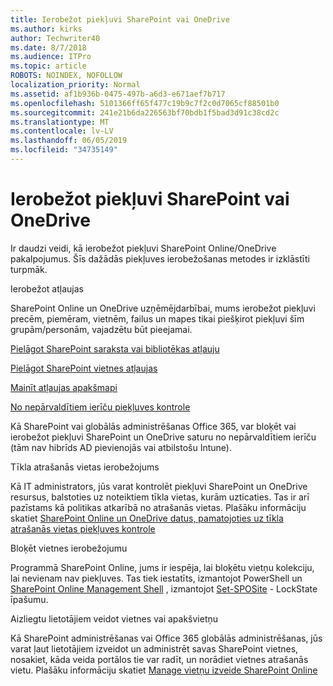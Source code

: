 ```yaml
---
title: Ierobežot piekļuvi SharePoint vai OneDrive
ms.author: kirks
author: Techwriter40
ms.date: 8/7/2018
ms.audience: ITPro
ms.topic: article
ROBOTS: NOINDEX, NOFOLLOW
localization_priority: Normal
ms.assetid: af1b936b-0475-497b-a6d3-e671aef7b717
ms.openlocfilehash: 5101366ff65f477c19b9c7f2c0d7065cf88501b0
ms.sourcegitcommit: 241e21b6da226563bf70bdb1f5bad3d91c38cd2c
ms.translationtype: MT
ms.contentlocale: lv-LV
ms.lasthandoff: 06/05/2019
ms.locfileid: "34735149"
---
```

# <a name="restrict-access-in-sharepoint-or-onedrive"></a>Ierobežot piekļuvi SharePoint vai OneDrive

Ir daudzi veidi, kā ierobežot piekļuvi SharePoint Online/OneDrive pakalpojumus. Šīs dažādās piekļuves ierobežošanas metodes ir izklāstīti turpmāk. 

Ierobežot atļaujas

SharePoint Online un OneDrive uzņēmējdarbībai, mums ierobežot piekļuvi precēm, piemēram, vietnēm, failus un mapes tikai piešķirot piekļuvi šīm grupām/personām, vajadzētu būt pieejamai.

[Pielāgot SharePoint saraksta vai bibliotēkas atļauju](https://support.office.com/en-us/article/Customize-permissions-for-a-SharePoint-list-or-library-02d770f3-59eb-4910-a608-5f84cc297782)

[Pielāgot SharePoint vietnes atļaujas](https://docs.microsoft.com/en-us/sharepoint/customize-sharepoint-site-permissions)

[Mainīt atļaujas apakšmapi](https://support.office.com/en-us/article/Change-the-permissions-on-a-subfolder-5427BD7C-F20A-4F75-8CF2-5359DD45A1A6)

[No nepārvaldītiem ierīču piekļuves kontrole](https://docs.microsoft.com/en-us/sharepoint/control-access-from-unmanaged-devices)

Kā SharePoint vai globālās administrēšanas Office 365, var bloķēt vai ierobežot piekļuvi SharePoint un OneDrive saturu no nepārvaldītiem ierīču (tām nav hibrīds AD pievienojās vai atbilstošu Intune).

Tīkla atrašanās vietas ierobežojums

Kā IT administrators, jūs varat kontrolēt piekļuvi SharePoint un OneDrive resursus, balstoties uz noteiktiem tīkla vietas, kurām uzticaties. Tas ir arī pazīstams kā politikas atkarībā no atrašanās vietas. Plašāku informāciju skatiet [SharePoint Online un OneDrive datus, pamatojoties uz tīkla atrašanās vietas piekļuves kontrole](https://docs.microsoft.com/en-us/sharepoint/control-access-based-on-network-location)

Bloķēt vietnes ierobežojumu 

Programmā SharePoint Online, jums ir iespēja, lai bloķētu vietņu kolekciju, lai nevienam nav piekļuves. Tas tiek iestatīts, izmantojot PowerShell un [SharePoint Online Management Shell](https://docs.microsoft.com/en-us/powershell/sharepoint/sharepoint-online/connect-sharepoint-online?view=sharepoint-ps) , izmantojot [Set-SPOSite](https://docs.microsoft.com/en-us/powershell/module/sharepoint-online/set-sposite?view=sharepoint-ps) - LockState īpašumu.

Aizliegtu lietotājiem veidot vietnes vai apakšvietņu

Kā SharePoint administrēšanas vai Office 365 globālās administrēšanas, jūs varat ļaut lietotājiem izveidot un administrēt savas SharePoint vietnes, nosakiet, kāda veida portālos tie var radīt, un norādiet vietnes atrašanās vietu. Plašāku informāciju skatiet [Manage vietņu izveide SharePoint Online](https://docs.microsoft.com/en-us/sharepoint/manage-site-creation)

